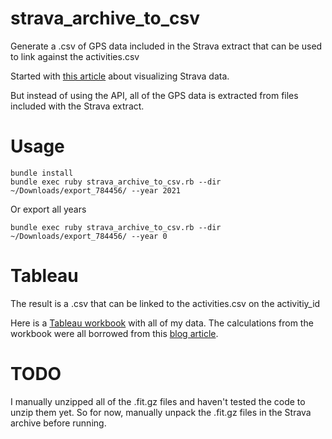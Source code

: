# strava_archive_to_csv
Generate a .csv of GPS data included in the Strava extract that can be used to link against the activities.csv

Started with [this article](https://www.tableau.com/about/blog/2019/3/how-make-art-out-your-strava-activity-data-tableau-104639) about visualizing Strava data.

But instead of using the API, all of the GPS data is extracted from files included with the Strava extract.

# Usage
```
bundle install
bundle exec ruby strava_archive_to_csv.rb --dir ~/Downloads/export_784456/ --year 2021
```
Or export all years
```
bundle exec ruby strava_archive_to_csv.rb --dir ~/Downloads/export_784456/ --year 0
```

# Tableau
The result is a .csv that can be linked to the activities.csv on the activitiy_id

Here is a [Tableau workbook](https://public.tableau.com/app/profile/randy.james/viz/StravaAllData/2021) with all of my data.  The calculations from the workbook were all borrowed from this [blog article](https://www.tableau.com/about/blog/2019/3/how-make-art-out-your-strava-activity-data-tableau-104639).

# TODO
I manually unzipped all of the .fit.gz files and haven't tested the code to unzip them yet.  So for now, manually unpack the .fit.gz files in the Strava archive before running.